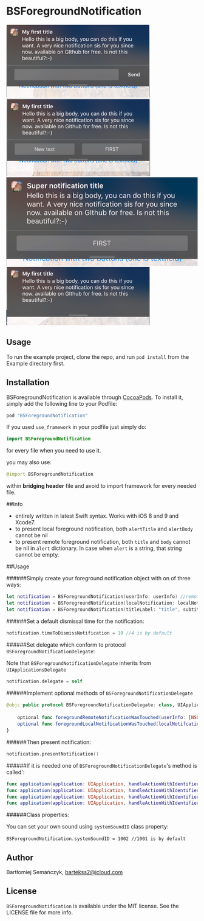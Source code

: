 # BSForegroundNotification

![Notification with text field action](Assets/1.png)
![Notification with button actions](Assets/2.png)
![Notification with button actions](Assets/3.png)
![Notification without actions](Assets/4.png)

## Usage

To run the example project, clone the repo, and run `pod install` from the Example directory first.

## Installation

BSForegroundNotification is available through [CocoaPods](http://cocoapods.org). To install
it, simply add the following line to your Podfile:

```ruby
pod "BSForegroundNotification"
```

If you used `use_framework` in your podfile just simply do:

```Swift
import BSForegroundNotification

```

for every file when you need to use it.

you may also use:

```Swift
@import BSForegroundNotification

```
within **bridging header** file and avoid to import framework for every needed file.

##Info

- entirely written in latest Swift syntax. Works with iOS 8 and 9 and Xcode7.
- to present local foreground notification, both `alertTitle` and `alertBody` cannot be nil
- to present remote foreground notification, both `title` and `body` cannot be nil in `alert` dictionary. In case when `alert` is a string, that string cannot be empty.

##Usage

######Simply create your foreground notification object with on of three ways:

```Swift
let notification = BSForegroundNotification(userInfo: userInfo) //remote
let notification = BSForegroundNotification(localNotification: localNotification) //local
let notification = BSForegroundNotification(titleLabel: "title", subtitleLabel: "subtitle", categoryIdentifier: "category") //custom initializer
```

######Set a default dismissal time for the notification:

```Swift
notification.timeToDismissNotification = 10 //4 is by default
```

######Set delegate which conform to protocol `BSForegroundNotificationDelegate`:

Note that `BSForegroundNotificationDelegate` inherits from `UIApplicationsDelegate`

```Swift
notification.delegate = self
```

######Implement optional methods of `BSForegroundNotificationDelegate`


```Swift
@objc public protocol BSForegroundNotificationDelegate: class, UIApplicationDelegate {

    optional func foregroundRemoteNotificationWasTouched(userInfo: [NSObject: AnyObject])
    optional func foregroundLocalNotificationWasTouched(localNotifcation: UILocalNotification)
}
```

######Then present notification:

```Swift
notification.presentNotification()
```

######If it is needed one of `BSForegroundNotificationDelegate`'s method is called':

```Swift
func application(application: UIApplication, handleActionWithIdentifier identifier: String?, forRemoteNotification userInfo: [NSObject : AnyObject], completionHandler: () -> Void)
func application(application: UIApplication, handleActionWithIdentifier identifier: String?, forRemoteNotification userInfo: [NSObject : AnyObject], withResponseInfo responseInfo: [NSObject : AnyObject], completionHandler: () -> Void)
func application(application: UIApplication, handleActionWithIdentifier identifier: String?, forLocalNotification notification: UILocalNotification, completionHandler: () -> Void)
func application(application: UIApplication, handleActionWithIdentifier identifier: String?, forLocalNotification notification: UILocalNotification, withResponseInfo responseInfo: [NSObject : AnyObject], completionHandler: () -> Void)
```

######Class properties:

You can set your own sound using `systemSoundID` class property:

```BSForegroundNotification.systemSoundID = 1002 //1001 is by default```

## Author

Bartłomiej Semańczyk, bartekss2@icloud.com

## License

`BSForegroundNotification` is available under the MIT license. See the LICENSE file for more info.

